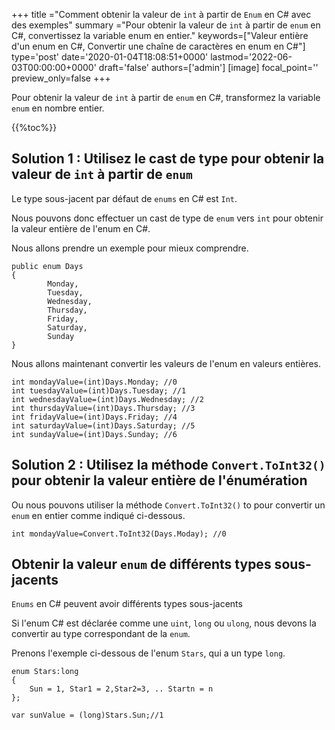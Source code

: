 +++
title   ="Comment obtenir la valeur de `int` à partir de `Enum` en C# avec des exemples"
summary ="Pour obtenir la valeur de `int` à partir de `enum` en C#, convertissez la variable enum en entier."
keywords=["Valeur entière d'un enum en C#, Convertir une chaîne de caractères en enum en C#"]
type='post'
date='2020-01-04T18:08:51+0000'
lastmod='2022-06-03T00:00:00+0000'
draft='false'
authors=['admin']
[image]
focal_point=''
preview_only=false
+++

Pour obtenir la valeur de `int` à partir de `enum` en C#, transformez la variable `enum` en nombre entier.

{{%toc%}}

## Solution 1 : Utilisez le cast de type pour obtenir la valeur de `int` à partir de `enum`

Le type sous-jacent par défaut de `enums` en C# est `Int`.

Nous pouvons donc effectuer un cast de type de `enum` vers `int` pour obtenir la valeur entière de l'enum en C#.

Nous allons prendre un exemple pour mieux comprendre.

```
public enum Days
{
        Monday,  
        Tuesday,  
        Wednesday,  
        Thursday,  
        Friday,  
        Saturday,  
        Sunday
}
```

Nous allons maintenant convertir les valeurs de l'enum en valeurs entières.

```
int mondayValue=(int)Days.Monday; //0
int tuesdayValue=(int)Days.Tuesday; //1
int wednesdayValue=(int)Days.Wednesday; //2
int thursdayValue=(int)Days.Thursday; //3
int fridayValue=(int)Days.Friday; //4
int saturdayValue=(int)Days.Saturday; //5
int sundayValue=(int)Days.Sunday; //6
```

## Solution 2 : Utilisez la méthode `Convert.ToInt32()` pour obtenir la valeur entière de l'énumération

Ou nous pouvons utiliser la méthode `Convert.ToInt32()` to pour convertir un `enum` en entier comme indiqué ci-dessous.

```
int mondayValue=Convert.ToInt32(Days.Moday); //0

```

## Obtenir la valeur `enum` de différents types sous-jacents

`Enums` en C# peuvent avoir différents types sous-jacents 

Si l'enum C# est déclarée comme une `uint`, `long` ou `ulong`, nous devons la convertir au type correspondant de la `enum`.

Prenons l'exemple ci-dessous de l'enum `Stars`, qui a un type `long`.

```
enum Stars:long 
{
    Sun = 1, Star1 = 2,Star2=3, .. Startn = n
};

var sunValue = (long)Stars.Sun;//1
```
